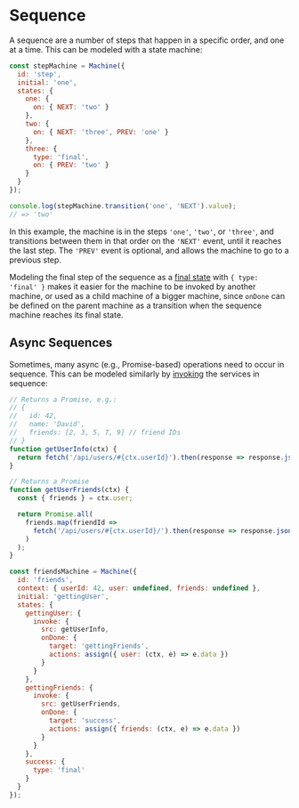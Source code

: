 # Sequence

A sequence are a number of steps that happen in a specific order, and one at a time. This can be modeled with a state machine:

```js
const stepMachine = Machine({
  id: 'step',
  initial: 'one',
  states: {
    one: {
      on: { NEXT: 'two' }
    },
    two: {
      on: { NEXT: 'three', PREV: 'one' }
    },
    three: {
      type: 'final',
      on: { PREV: 'two' }
    }
  }
});

console.log(stepMachine.transition('one', 'NEXT').value);
// => 'two'
```

In this example, the machine is in the steps `'one'`, `'two'`, or `'three'`, and transitions between them in that order on the `'NEXT'` event, until it reaches the last step. The `'PREV'` event is optional, and allows the machine to go to a previous step.

Modeling the final step of the sequence as a [final state](../guides/final.md) with `{ type: 'final' }` makes it easier for the machine to be invoked by another machine, or used as a child machine of a bigger machine, since `onDone` can be defined on the parent machine as a transition when the sequence machine reaches its final state.

## Async Sequences

Sometimes, many async (e.g., Promise-based) operations need to occur in sequence. This can be modeled similarly by [invoking](../guides/communication.md) the services in sequence:

```js
// Returns a Promise, e.g.:
// {
//   id: 42,
//   name: 'David',
//   friends: [2, 3, 5, 7, 9] // friend IDs
// }
function getUserInfo(ctx) {
  return fetch('/api/users/#{ctx.userId}').then(response => response.json());
}

// Returns a Promise
function getUserFriends(ctx) {
  const { friends } = ctx.user;

  return Promise.all(
    friends.map(friendId =>
      fetch('/api/users/#{ctx.userId}/').then(response => response.json())
    )
  );
}

const friendsMachine = Machine({
  id: 'friends',
  context: { userId: 42, user: undefined, friends: undefined },
  initial: 'gettingUser',
  states: {
    gettingUser: {
      invoke: {
        src: getUserInfo,
        onDone: {
          target: 'gettingFriends',
          actions: assign({ user: (ctx, e) => e.data })
        }
      }
    },
    gettingFriends: {
      invoke: {
        src: getUserFriends,
        onDone: {
          target: 'success',
          actions: assign({ friends: (ctx, e) => e.data })
        }
      }
    },
    success: {
      type: 'final'
    }
  }
});
```
